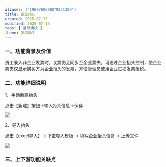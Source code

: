 ```yaml
---
aliases: ["1969769698079251309"]
title: 企业抬头
created: 2025-07-15
modified: 2025-07-15
tags: ['基础模块']
theme: 发票助手
---
```


### 一、功能背景及价值

员工录入非企业发票时，发票仍会同步至企业票夹，可通过企业抬头控制，使企业票夹仅显示购买方为企业抬头的发票，方便管理员使用企业进项发票报税。

### 二、功能详细说明

1、手动新建抬头

点击【新建】按钮->输入抬头信息->保存

![](https://myhelpdoc.oss-cn-heyuan.aliyuncs.com/mdimages/c97640e08007b5c233857a1d32aae9eb.jpg)

2、导入抬头

点击【excel导入】-> 下载导入模板 -> 填写企业抬头信息 -> 上传文件

![](https://myhelpdoc.oss-cn-heyuan.aliyuncs.com/mdimages/fb45f2a0235e1fd1fcf35ea7a8a49a60.jpg)

###

### 三、上下游功能关联点

